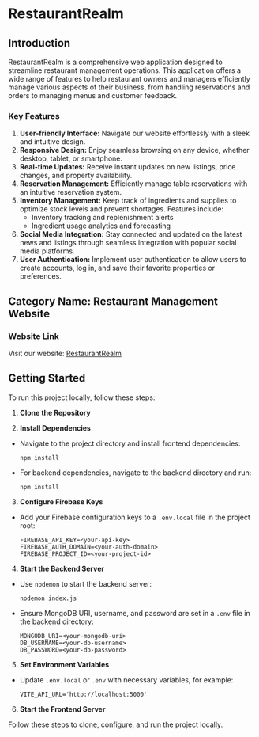 
# RestaurantRealm

## Introduction

RestaurantRealm is a comprehensive web application designed to streamline restaurant management operations. This application offers a wide range of features to help restaurant owners and managers efficiently manage various aspects of their business, from handling reservations and orders to managing menus and customer feedback.

### Key Features

1. **User-friendly Interface:** Navigate our website effortlessly with a sleek and intuitive design.
2. **Responsive Design:** Enjoy seamless browsing on any device, whether desktop, tablet, or smartphone.
3. **Real-time Updates:** Receive instant updates on new listings, price changes, and property availability.
4. **Reservation Management:** Efficiently manage table reservations with an intuitive reservation system.
5. **Inventory Management:** Keep track of ingredients and supplies to optimize stock levels and prevent shortages. Features include:
   - Inventory tracking and replenishment alerts
   - Ingredient usage analytics and forecasting
6. **Social Media Integration:** Stay connected and updated on the latest news and listings through seamless integration with popular social media platforms.
7. **User Authentication:** Implement user authentication to allow users to create accounts, log in, and save their favorite properties or preferences.

## Category Name: Restaurant Management Website

### Website Link

Visit our website: [RestaurantRealm](https://b9a11-restaurant-management.web.app/)

## Getting Started

To run this project locally, follow these steps:

1. **Clone the Repository**

2. **Install Dependencies**
- Navigate to the project directory and install frontend dependencies:
  ```
  npm install
  ```
- For backend dependencies, navigate to the backend directory and run:
  ```
  npm install
  ```

3. **Configure Firebase Keys**
- Add your Firebase configuration keys to a `.env.local` file in the project root:
  ```
  FIREBASE_API_KEY=<your-api-key>
  FIREBASE_AUTH_DOMAIN=<your-auth-domain>
  FIREBASE_PROJECT_ID=<your-project-id>
  ```

4. **Start the Backend Server**
- Use `nodemon` to start the backend server:
  ```
  nodemon index.js
  ```
- Ensure MongoDB URI, username, and password are set in a `.env` file in the backend directory:
  ```
  MONGODB_URI=<your-mongodb-uri>
  DB_USERNAME=<your-db-username>
  DB_PASSWORD=<your-db-password>
  ```

5. **Set Environment Variables**
- Update `.env.local` or `.env` with necessary variables, for example:
  ```
  VITE_API_URL='http://localhost:5000'
  ```

6. **Start the Frontend Server**

Follow these steps to clone, configure, and run the project locally.

